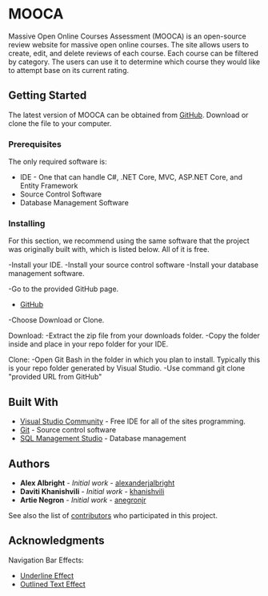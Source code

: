 # MOOCA

Massive Open Online Courses Assessment (MOOCA) is an open-source review website for massive open online courses. The site allows users to create, edit, and delete reviews of each course. Each course can be filtered by category. The users can use it to determine which course they would like to attempt base on its current rating.

## Getting Started

The latest version of MOOCA can be obtained from [GitHub](https://github.com/alexanderjalbright/ReviewSite/). Download or clone the file to your computer.

### Prerequisites

The only required software is:

* IDE - One that can handle C#, .NET Core, MVC, ASP.NET Core, and Entity Framework
* Source Control Software
* Database Management Software

### Installing

For this section, we recommend using the same software that the project was originally built with, which is listed below. All of it is free.

-Install your IDE.
-Install your source control software
-Install your database management software.

-Go to the provided GitHub page.
 - [GitHub](https://github.com/alexanderjalbright/ReviewSite/)

-Choose Download or Clone.

Download:
-Extract the zip file from your downloads folder.
-Copy the folder inside and place in your repo folder for your IDE.

Clone:
-Open Git Bash in the folder in which you plan to install. Typically this is your repo folder generated by Visual Studio.
-Use command git clone "provided URL from GitHub"

## Built With

*  [Visual Studio Community](https://visualstudio.microsoft.com/downloads/) - Free IDE for all of the sites programming.
* [Git](https://git-scm.com/downloads) - Source control software
* [SQL Management Studio](https://docs.microsoft.com/en-us/sql/ssms/download-sql-server-management-studio-ssms?view=sql-server-2017) - Database management

## Authors

* **Alex Albright** - *Initial work* - [alexanderjalbright](https://github.com/alexanderjalbright)
* **Daviti Khanishvili** - *Initial work* - [khanishvili](https://github.com/khanishvili)
* **Artie Negron** - *Initial work* - [anegronjr](https://github.com/anegronjr)

See also the list of [contributors](https://github.com/alexanderjalbright/ReviewSite/contributors) who participated in this project.

## Acknowledgments

Navigation Bar Effects:
* [Underline Effect](http://tobiasahlin.com/blog/css-trick-animating-link-underlines/)
* [Outlined Text Effect](https://css-tricks.com/having-fun-with-link-hover-effects/)

